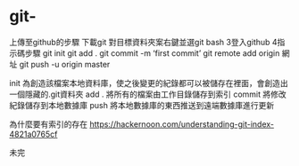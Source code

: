 # git- 

上傳至github的步驟
下載git 
 對目標資料夾案右鍵並選git bash
3登入github
4指示碼步驟
git init
git add .
git commit -m ‘first commit’
git remote add origin 網址
git push -u origin master
 
init 為創造該檔案本地資料庫，使之後變更的紀錄都可以被儲存在裡面，會創造出一個隱藏的.git資料夾
add . 將所有的檔案由工作目錄儲存到索引
commit 將修改紀錄儲存到本地數據庫
push 將本地數據庫的東西推送到遠端數據庫進行更新
 
為什麼要有索引的存在
https://hackernoon.com/understanding-git-index-4821a0765cf

未完
